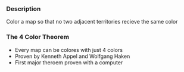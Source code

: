 ### Description

Color a map so that no two adjacent territories recieve the same color

### The 4 Color Theorem
- Every map can be colores with just 4 colors
- Proven by Kenneth Appel and Wolfgang Haken
- First major theroem proven with a computer